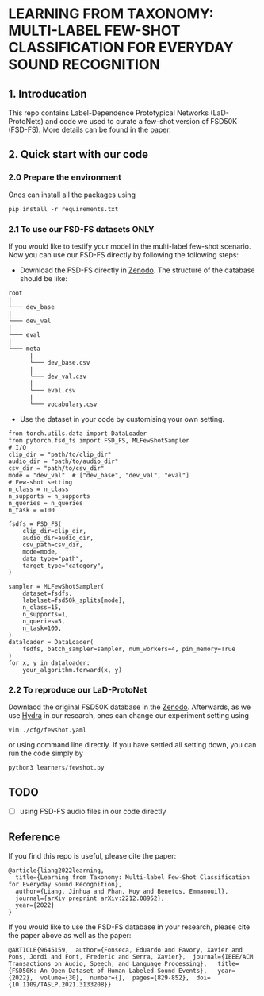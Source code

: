 #  LEARNING FROM TAXONOMY: MULTI-LABEL FEW-SHOT CLASSIFICATION FOR EVERYDAY SOUND RECOGNITION

## 1. Introducation
This repo contains Label-Dependence Prototypical Networks (LaD-ProtoNets) and code we used to curate a few-shot version of FSD50K (FSD-FS). More details can be found in the [paper](https://arxiv.org/pdf/2212.08952.pdf).

## 2. Quick start with our code
### 2.0 Prepare the environment
Ones can install all the packages using
```
pip install -r requirements.txt
```
### 2.1 To use our FSD-FS datasets ONLY
If you would like to testify your model in the multi-label few-shot scenario. Now you can use our FSD-FS directly by following the following steps:
* Download the FSD-FS directly in [Zenodo](https://zenodo.org/record/7557107#.Y86l9nbP3ZQ). The structure of the database should be like:
```
root
|
└─── dev_base
|    
└─── dev_val
|
└─── eval
|
└─── meta
      |
      └─── dev_base.csv  
      |
      └─── dev_val.csv  
      |
      └─── eval.csv  
      |
      └─── vocabulary.csv
```
* Use the dataset in your code by customising your own setting.
```
from torch.utils.data import DataLoader
from pytorch.fsd_fs import FSD_FS, MLFewShotSampler
# I/O
clip_dir = "path/to/clip_dir"
audio_dir = "path/to/audio_dir"
csv_dir = "path/to/csv_dir"
mode = "dev_val"  # ["dev_base", "dev_val", "eval"]
# Few-shot setting
n_class = n_class
n_supports = n_supports
n_queries = n_queries
n_task = =100

fsdfs = FSD_FS(
    clip_dir=clip_dir,
    audio_dir=audio_dir,
    csv_path=csv_dir,
    mode=mode,
    data_type="path",
    target_type="category",
)

sampler = MLFewShotSampler(
    dataset=fsdfs,
    labelset=fsd50k_splits[mode],
    n_class=15,
    n_supports=1,
    n_queries=5,
    n_task=100,
)
dataloader = DataLoader(
    fsdfs, batch_sampler=sampler, num_workers=4, pin_memory=True
)
for x, y in dataloader:
    your_algorithm.forward(x, y)
```
### 2.2 To reproduce our LaD-ProtoNet
Downlaod the original FSD50K database in the [Zenodo](https://zenodo.org/record/4060432#.Y86tzHbP3ZR). Afterwards, as we use [Hydra](https://github.com/facebookresearch/hydra) in our research, ones can change our experiment setting using
```
vim ./cfg/fewshot.yaml
``` 
or using command line directly. If you have settled all setting down, you can run the code simply by
```
python3 learners/fewshot.py
```
## TODO
- [ ] using FSD-FS audio files in our code directly

## Reference
If you find this repo is useful, please cite the paper:
```
@article{liang2022learning,
  title={Learning from Taxonomy: Multi-label Few-Shot Classification for Everyday Sound Recognition},
  author={Liang, Jinhua and Phan, Huy and Benetos, Emmanouil},
  journal={arXiv preprint arXiv:2212.08952},
  year={2022}
}

```
If you would like to use the FSD-FS database in your research, please cite the paper above as well as the paper:
```
@ARTICLE{9645159,  author={Fonseca, Eduardo and Favory, Xavier and Pons, Jordi and Font, Frederic and Serra, Xavier},  journal={IEEE/ACM Transactions on Audio, Speech, and Language Processing},   title={FSD50K: An Open Dataset of Human-Labeled Sound Events},   year={2022},  volume={30},  number={},  pages={829-852},  doi={10.1109/TASLP.2021.3133208}}
```
